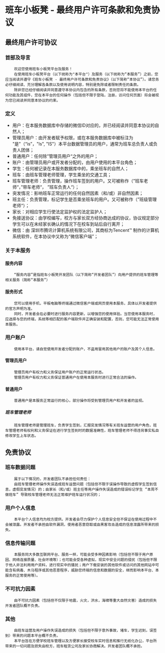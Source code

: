 # 班车小板凳 - 最终用户许可条款和免责协议

## 最终用户许可协议

### 首部及导言

		欢迎您使用班车小板凳平台及服务！
		在使用班车小板凳平台（以下统称为"本平台"）及服务（以下统称为“本服务”）之前，您应当阅读并遵守《班车小板凳 - 最终用户许可条款和免责协议》（以下简称“本协议”）。请您务必仔细阅读、充分理解各条款以及使用说明内容，特别是免除或者限制责任的条款。
		除非您已经仔细阅读并同意遵守本协议内包含的所有条款，否则您将不能使用本平台的任何功能及其组件，您在本平台的任何操作（包括但不限于登陆，注册，访问任何页面）将会被视为您已阅读并同意本协议的约束。

### 定义

- 用户：在本服务数据库中存储的微信ID对应的，并已经阅读并同意本协议的自然人；
- 管理员用户：由开发者赋予权限，或在本服务数据库中被标注为 "是"（“is”，"Is", "IS"）本平台数据管理员的用户，通常为班车总负责人或负责人团体；
- 普通用户：任何除”管理员用户“之外的用户；
- 账户：由管理员用户或开发者分配的，由用户使用的本平台角色；
- 学生：任何被记录在本服务数据库中的，乘坐班车的自然人；
- 班车：由班车管理老师管理，学生乘坐的交通工具；
- 班车管理老师：负责管理，操作班车签到的用户。又可被称作（”班车老师“，”带车老师“， ”班车负责人“）；
- 突发情况：影响班车正常运行的任何自然因素（和/或）非自然因素；
- 班主任：负责管理，标记学生是否乘坐班车的用户。又可被称作（”班级管理老师“）；
- 家长：对相应学生行使法定监护权的法定监护人；
- 免接送协议：由学校编写，校方与家长双方经协商达成的协议，协议规定部分学生可以在未经家长确认的情况下在校车到站后自行离开；
- 微信：由 深圳市腾讯计算机系统有限公司，其商标为Tencent™ 制作的计算机系统软件，在本协议中又称为“微信客户端”；

### 关于本服务

#### 服务内容

		“服务内容”是指班车小板凳开发团队（以下简称“开发者团队”）向用户提供的班车管理等相关服务（简称“本服务”）

#### 服务形式

		您可以使用手机，平板电脑等终端通过微信客户端或网页使用本服务，具体以开发者提供的官方声明为准。
		同时，开发者会在必要时进行服务内容更新，以增强您的使用体验。当您使用本服务时，应选择与您的终端，系统等相匹配的客户端软件并正确安装和配置，否则，您可能无法正常使用本服务。

### 用户账户

		使用本平台，请自觉使用开发者分配的账户，不盗用冒用其他用户的账户及其个人信息。

#### 管理员用户

		管理员用户有权力和义务保证用户账户的正常运行状态。
		管理员用户有权力和义务保证普通用户在使用本服务时进行正常合法的操作。

#### 普通用户

		普通用户是本服务正常运行的核心，部分操作将受到管理员用户和开发者的监视。

##### 班车管理老师

		班车管理老师是管理班车，负责学生签到，汇报突发情况等有关班车运营的用户角色，班车管理老师有权利和义务保证在进行学生签到时的数据准确性，班车管理老师不得违背事实私自修改学生上车状态。

## 免责协议

### 班车数据问题

		属于以下情况的，开发者团队不承担任何责任：
		由班车管理老师操作失误造成班车运营问题（包括但不限于误操作导致的虚假学生签到信息，虚假突发情况）的；由家长（和/或）班主任等用户操作失误造成的错误标记学生 “本周不做班车” 导致校车管理老师无法正常维护班车运行状况的；

### 用户个人信息

		本平台个人信息均为校方提供。开发者会尽力保护个人信息安全但不保证在使用过程中不会被泄露。开发者不承担由软件漏洞，使用者恶意窃取或由黑客攻击造成的信息泄露所带来的损失。

### 信息传输问题

		本服务同大多数互联网平台、服务一样，可能会受多种因素影响（包括但不限于用户原因、网络连接质量、社会环境等）；也可能会受各种虚拟，现实中安全问题的侵扰（包括但不限于他人非法利用用户资料，进行现实中的骚扰；用户下载安装的其他软件或访问的其他网站中可能含有病毒、木马程序或其他恶意程序，威胁您终端的信息和数据的安全，继而影响本平台、本服务的正常使用等）。

### 不可抗力因素

		由不可抗力因素（包括但不仅限于地震，火灾，洪水，海啸等重大自然灾害）造成的损失开发者团队概不负责。

### 其他

		由班车运营及用户操作失误造成的损失（包括但不限于意外事故，堵车，学生迟到，误签到）带来的问题本平台概不负责。
		本平台旨在方便学校班车管理以及方便家长接受校车实时信息和推行无纸化办公，平台所带来的一切问题及损失由校方，班车租赁公司及家长协商解决。开发者团队概不承担。